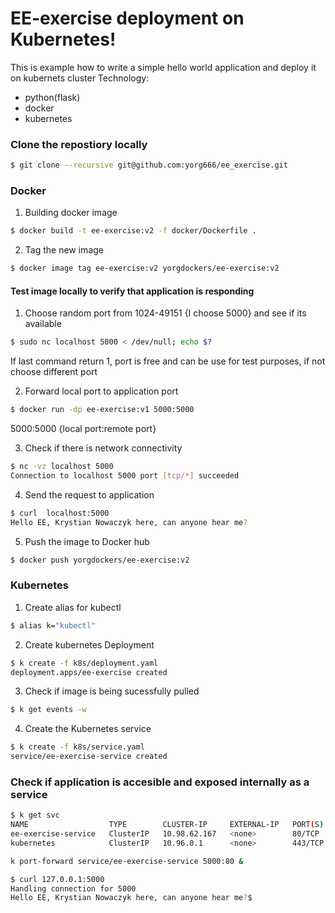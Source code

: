 # EE-exercise deployment on Kubernetes!
This is example how to write a simple hello world application and deploy it on kubernets cluster
Technology:
- python(flask)
- docker
- kubernetes

### Clone the repostiory locally

```bash
$ git clone --recursive git@github.com:yorg666/ee_exercise.git
```

### Docker
1. Building docker image

```bash
$ docker build -t ee-exercise:v2 -f docker/Dockerfile .
```

2. Tag the new image

```bash
$ docker image tag ee-exercise:v2 yorgdockers/ee-exercise:v2
```

#### Test image locally to verify that application is responding
1. Choose random port from 1024-49151 {I choose 5000} and see if its available

```bash
$ sudo nc localhost 5000 < /dev/null; echo $?
```
  If last command return 1, port is free and can be use for test purposes, if not choose different port

2. Forward local port to application port

```bash
$ docker run -dp ee-exercise:v1 5000:5000
```
5000:5000 {local port:remote port}

3. Check if there is network connectivity

```bash
$ nc -vz localhost 5000
Connection to localhost 5000 port [tcp/*] succeeded
```
4. Send the request to application

```bash
$ curl  localhost:5000
Hello EE, Krystian Nowaczyk here, can anyone hear me?
```

5. Push the image to Docker hub

```bash
$ docker push yorgdockers/ee-exercise:v2
```

### Kubernetes
1. Create alias for kubectl

```bash
$ alias k="kubectl"
```
2. Create kubernetes Deployment

```bash
$ k create -f k8s/deployment.yaml
deployment.apps/ee-exercise created
```

3. Check if image is being sucessfully pulled

```bash
$ k get events -w
```

4. Create the Kubernetes service

```bash
$ k create -f k8s/service.yaml
service/ee-exercise-service created
```

### Check if application is accesible and exposed internally as a service

```bash
$ k get svc
NAME                  TYPE        CLUSTER-IP     EXTERNAL-IP   PORT(S)   AGE
ee-exercise-service   ClusterIP   10.98.62.167   <none>        80/TCP    37s
kubernetes            ClusterIP   10.96.0.1      <none>        443/TCP   2m8s
```
```bash
k port-forward service/ee-exercise-service 5000:80 &
```

```bash
$ curl 127.0.0.1:5000
Handling connection for 5000
Hello EE, Krystian Nowaczyk here, can anyone hear me?$ 
```